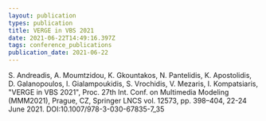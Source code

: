 ```yaml
---
layout: publication
types: publication
title: VERGE in VBS 2021
date: 2021-06-22T14:49:16.397Z
tags: conference_publications
publication_date: 2021-06-22
---
```

<!--StartFragment-->

S. Andreadis, A. Moumtzidou, K. Gkountakos, N. Pantelidis, K. Apostolidis, D. Galanopoulos, I. Gialampoukidis, S. Vrochidis, V. Mezaris, I. Kompatsiaris, "VERGE in VBS 2021", Proc. 27th Int. Conf. on Multimedia Modeling (MMM2021), Prague, CZ, Springer LNCS vol. 12573, pp. 398–404, 22-24 June 2021. DOI:10.1007/978-3-030-67835-7_35

<!--EndFragment-->
